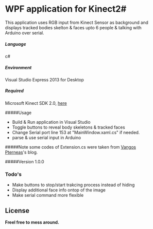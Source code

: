 # WPF application for Kinect2#

This application uses RGB input from Kinect Sensor as background and displays tracked bodies skelton & faces upto 6 people & talking with Arduino over serial.

##### Language 
c#

##### Environment
Visual Studio Express 2013 for Desktop

##### Required
Microsoft Kinect SDK 2.0, [here]

#####Usage
* Build & Run application in Visual Studio
* Toggle buttons to reveal body skeletons & tracked faces
* Change Serial port line 153 at "MainWindow.xaml.cs" if needed. 
* parse & use serial input in Arduino

#####Note
some codes of Extension.cs were taken from [Vangos Pterneas]'s blog. 

#####Version
1.0.0

### Todo's
* Make buttons to stop/start trakcing process instead of hiding
* Display additional face info ontop of the image
* Make serial command more flexible

License
----

**Freel free to mess around.**

[here]:http://www.microsoft.com/en-us/download/details.aspx?id=44561
[Vangos Pterneas]:http://pterneas.com/2014/03/21/kinect-for-windows-version-2-hand-tracking/
